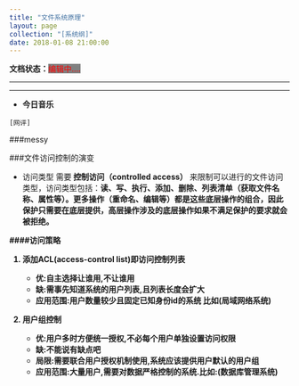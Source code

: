 ```yaml
---
title: "文件系统原理"
layout: page
collection: "[系统纲]"
date: 2018-01-08 21:00:00
---
```


**文档状态：**<a style="color:red;background-color:gray">编辑中....</a>

---
>

---

- **今日音乐**
```
[网评]

```
###messy

###文件访问控制的演变

- 访问类型
需要<b> 控制访问（controlled access）</b> 来限制可以进行的文件访问类型，访问类型包括：<b>读、写、执行、添加、删除、列表清单（获取文件名称、属性等）<b>。更多操作（重命名、编辑等）都是这些底层操作的组合，因此保护只需要在底层提供，高层操作涉及的底层操作如果不满足保护的要求就会被拒绝。

####访问策略
1. 添加ACL(access-control list)即访问控制列表
    - 优:自主选择让谁用,不让谁用
    - 缺:需事先知道系统的用户列表,且列表长度会扩大
    - 应用范围:用户数量较少且固定已知身份id的系统 比如(局域网络系统)

2. 用户组控制
    - 优:用户多时方便统一授权,不必每个用户单独设置访问权限
    - 缺:不能说有缺点吧
    - 局限:需要联合用户授权机制使用,系统应该提供用户默认的用户组
    - 应用范围:大量用户,需要对数据严格控制的系统.比如:(数据库管理系统)
